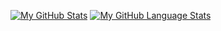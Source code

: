 [![My GitHub Stats](https://github-readme-stats.vercel.app/api/?username=tngo0508&count_private=true&theme=tokyonight&showicons=true)]()
[![My GitHub Language Stats](https://github-readme-stats.vercel.app/api/top-langs/?username=tngo0508&langs_count=5&theme=tokyonight)]()
